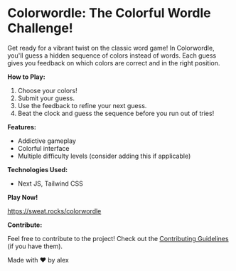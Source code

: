 # Colorwordle: The Colorful Wordle Challenge!

Get ready for a vibrant twist on the classic word game!  In Colorwordle, you'll guess a hidden sequence of colors instead of words.  Each guess gives you feedback on which colors are correct and in the right position.

**How to Play:**

1.  Choose your colors!
2.  Submit your guess.
3.  Use the feedback to refine your next guess.
4.  Beat the clock and guess the sequence before you run out of tries!

**Features:**

*   Addictive gameplay
*   Colorful interface
*   Multiple difficulty levels (consider adding this if applicable)

**Technologies Used:**

*   Next JS, Tailwind CSS


**Play Now!**

https://sweat.rocks/colorwordle

**Contribute:**

Feel free to contribute to the project!  Check out the [Contributing Guidelines](CONTRIBUTING.md) (if you have them).

Made with ❤️ by alex
